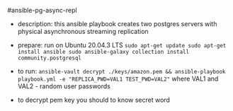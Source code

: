 #ansible-pg-async-repl
- description:
this ansible playbook creates two postgres servers with physical asynchronous streaming replication

- prepare:
run on Ubuntu 20.04.3 LTS
`
sudo apt-get update
sudo apt-get install ansible
sudo ansible-galaxy collection install community.postgresql
`
- to run:
`
ansible-vault decrypt ./keys/amazon.pem && ansible-playbook playbook.yml -e "REPLICA_PWD=VAL1 TEST_PWD=VAL2"
`
where VAL1 and VAL2 - random user passwords
* to decrypt pem key you should to know secret word

